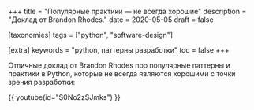 +++
title = "Популярные практики — не всегда хорошие"
description = "Доклад от Brandon Rhodes."
date = 2020-05-05
draft = false

[taxonomies]
tags = ["python", "software-design"]

[extra]
keywords = "python, паттерны разработки"
toc = false
+++

Отличные доклад от Brandon Rhodes про популярные паттерны и практики в Python,
которые не всегда являются хорошими с точки зрения разработки:

{{ youtube(id="S0No2zSJmks") }}
